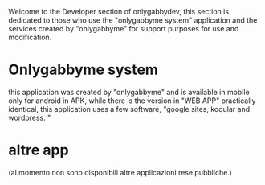 Welcome to the Developer section of onlygabbydev, this section is dedicated to those who use the "onlygabbyme system" application and the services created by "onlygabbyme" for support purposes for use and modification.
# Onlygabbyme system
this application was created by "onlygabbyme" and is available in mobile only for android in APK, while there is the version in "WEB APP" practically identical, this application uses a few software, "google sites, kodular and wordpress. "
# altre app
(al momento non sono disponibili altre applicazioni rese pubbliche.)
